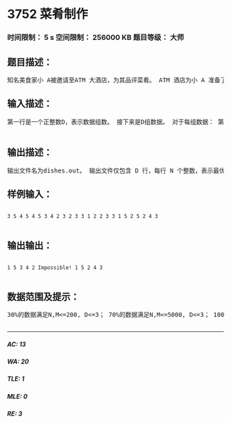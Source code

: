 # 3752 菜肴制作   
### 时间限制： 5 s     空间限制： 256000 KB     题目等级： 大师  
## 题目描述：  

<pre>
知名美食家小 A被邀请至ATM 大酒店，为其品评菜肴。 ATM 酒店为小 A 准备了 N 道菜肴，酒店按照为菜肴预估的质量从高到低给予1到N的顺序编号，预估质量最高的菜肴编号为1。由于菜肴之间口味搭配的问题，某些菜肴必须在另一些菜肴之前制作，具体的，一共有 M 条形如“i 号菜肴‘必须’先于 j 号菜肴制作”的限制，我们将这样的限制简写为<i,j>。现在，酒店希望能求出一个最优的菜肴的制作顺序，使得小 A能尽量先吃到质量高的菜肴：也就是说，(1)在满足所有限制的前提下，1 号菜肴“尽量”优先制作；(2)在满足所有限制，1号菜肴“尽量”优先制作的前提下，2号菜肴“尽量”优先制作；(3)在满足所有限制，1号和2号菜肴“尽量”优先的前提下，3号菜肴“尽量”优先制作；(4)在满足所有限制，1 号和 2 号和 3 号菜肴“尽量”优先的前提下，4 号菜肴“尽量”优先制作；(5)以此类推。 例1：共4 道菜肴，两条限制<3,1>、<4,1>，那么制作顺序是 3,4,1,2。例2：共5道菜肴，两条限制<5,2>、 <4,3>，那么制作顺序是 1,5,2,4,3。例1里，首先考虑 1，因为有限制<3,1>和<4,1>，所以只有制作完 3 和 4 后才能制作 1，而根据(3)，3 号又应“尽量”比 4 号优先，所以当前可确定前三道菜的制作顺序是 3,4,1；接下来考虑2，确定最终的制作顺序是 3,4,1,2。例 2里，首先制作 1是不违背限制的；接下来考虑 2 时有<5,2>的限制，所以接下来先制作 5 再制作 2；接下来考虑 3 时有<4,3>的限制，所以接下来先制作 4再制作 3，从而最终的顺序是 1,5,2,4,3。 现在你需要求出这个最优的菜肴制作顺序。无解输出“Impossible!” （不含引号，首字母大写，其余字母小写） 
</pre>
  
  
## 输入描述：  

<pre>
第一行是一个正整数D，表示数据组数。 接下来是D组数据。 对于每组数据： 第一行两个用空格分开的正整数N和M，分别表示菜肴数目和制作顺序限制的条目数。 接下来M行，每行两个正整数x,y，表示“x号菜肴必须先于y号菜肴制作”的限制。（注意：M条限制中可能存在完全相同的限制）   

</pre>
  
  
## 输出描述：  

<pre>
输出文件名为dishes.out。 输出文件仅包含 D 行，每行 N 个整数，表示最优的菜肴制作顺序，或者”Impossible!”表示无解（不含引号）。 
</pre>
  
  
## 样例输入：  

<pre><code>
3 5 4 5 4 5 3 4 2 3 2 3 3 1 2 2 3 3 1 5 2 5 2 4 3   

</code></pre>
  
  
## 输出输出：  

<pre><code>
1 5 3 4 2 Impossible! 1 5 2 4 3   

</code></pre>
  
  
## 数据范围及提示：  

<pre>
30%的数据满足N,M<=200, D<=3； 70%的数据满足N,M<=5000, D<=3； 100%的数据满足N,M<=100000,D<=3。   

</pre>
  
  
***  

##### AC: 13  
##### WA: 20  
##### TLE: 1  
##### MLE: 0  
##### RE: 3  
